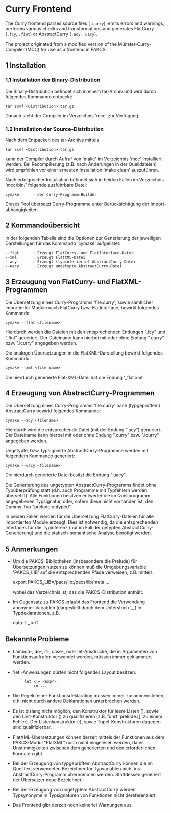 # Curry Frontend
The Curry frontend parses source files (`.curry`), emits errors and
warnings, performs various checks and transformations and 
generates FlatCurry (`.fcy`, `.fint`) or AbstractCurry (`.acy`, `.uacy`).

The project originated from a modified version of the
Münster-Curry-Compiler (MCC) for use as a frontend in PAKCS.

## 1 Installation

### 1.1 Installation der Binary-Distribution

Die Binary-Distribution befindet sich in einem tar-Archiv und wird
durch folgendes Kommando entpackt:

	tar zxvf <Distribution>.tar.gz

Danach steht der Compiler im Verzeichnis 'mcc' zur Verfügung.

### 1.2 Installation der Source-Distribution

Nach dem Entpacken des tar-Archivs mittels

	tar zxvf <Distribution>.tar.gz

kann der Compiler durch Aufruf von 'make' im Verzeichnis 'mcc' installiert
werden. Bei Recompilierung (z.B. nach Änderungen in der Quelldateien)
wird empfohlen vor einer erneuten Installation 'make clean' auszuführen.

Nach erfolgreicher Installation befindet sich in beiden Fällen im Verzeichnis 
'mcc/bin/' folgende ausführbare Datei:

	cymake		- der Curry-Programm-Builder

Dieses Tool übersetzt Curry-Programme unter Berücksichtigung der Import-
abhängigkeiten.

## 2 Kommandoübersicht

In der folgenden Tabelle sind die Optionen zur Generierung der jeweiligen
Darstellungen für das Kommando 'cymake' aufgelistet:

	--flat		: Erzeugt FlatCurry- und FlatInterface-Datei
	--xml		: Erzeugt FlatXML-Datei
	--acy		: Erzeugt (typinferierte) AbstractCurry-Datei
	--uacy		: Erzeugt ungetypte AbstractCurry-Datei

## 3 Erzeugung von FlatCurry- und FlatXML-Programmen

Die Übersetzung eines Curry-Programms 'file.curry', sowie sämtlicher
importierter Module nach FlatCurry bzw. FlatInterface, bewirkt folgendes
Kommando:

	cymake --flat <filename>

Hierdurch werden die Dateien mit den entsprechenden Endungen ".fcy" und
".fint" generiert. Der Dateiname <filename> kann hierbei mit oder ohne 
Endung ".curry" bzw. ".lcurry" angegeben werden.

Die analogen Übersetzungen in die FlatXML-Darstellung bewirkt folgendes
Kommando:

	cymake --xml <file name>

Die hierdurch generierte Flat-XML-Datei hat die Endung '_flat.xml'.

## 4 Erzeugung von AbstractCurry-Programmen

Die Übersetzung eines Curry-Programms 'file.curry' nach (typgeprüftem)
AbstractCurry bewirkt folgendes Kommando:

	cymake --acy <filename>

Hierdurch wird die entsprechende Datei (mit der Endung ".acy") generiert.
Der Dateiname <filename> kann hierbei mit oder ohne Endung ".curry" bzw.
".lcurry" angegeben werden.

Ungetypte, bzw. typsignierte AbstractCurry-Programme werden mit folgendem
Kommando generiert:

	cymake --uacy <filename>

Die hierdurch generierte Datei besitzt die Endung ".uacy".

Die Generierung des ungetypten AbstractCurry-Programms findet ohne
Typüberprüfung statt (d.h. auch Programme mit Typfehlern werden übersetzt).
Alle Funktionen besitzen entweder die im Quellprogramm angegebenen Typsignatur,
oder, sofern diese nicht vorhanden ist, den Dummy-Typ "prelude.untyped".

In beiden Fällen werden für die Übersetzung FlatCurry-Dateien 
für alle importierten Module erzeugt. Dies ist notwendig, da die 
entsprechenden Interfaces für die Typinferenz (nur im Fall der getypten 
AbstractCurry-Generierung) und die statisch-semantische Analyse benötigt 
werden.

## 5 Anmerkungen

- Um die PAKCS-Bibliotheken (insbesondere die Prelude) für Übersetzungen 
  nutzen zu können muß die Umgebungsvariable 'PAKCS_LIB' auf die
  entsprechenden Pfade verweisen, z.B. mittels

	export PAKCS_LIB=<pakcs path>/pacs/lib:<pakcs path>/pacs/lib/meta:...

  wobei <pakcs path> das Verzeichnis ist, das die PAKCS-Distribution
  enthält.

- Im Gegensatz zu PAKCS erlaubt das Frontend die Verwendung anonymer
  Variablen (dargestellt durch dem Unterstrich '_') in Typdeklarationen,
  z.B.

	data T _ = C

## Bekannte Probleme

- Lambda-, do-, if-, case-, oder let-Ausdrücke, die in Argumenten von
  Funktionsaufrufen verwendet werden, müssen immer geklammert werden.

- 'let'-Anweisungen dürfen nicht folgendes Layout besitzen:

           let x = <expr>
               in ...

- Die Regeln einer Funktionsdeklaration müssen immer zusammenstehen, d.h.
  nicht durch andere Deklarationen unterbrochen werden.

- Es ist bislang nicht möglich, den Konstruktor für leere Listen [], sowie 
  den Unit-Konstruktor () zu qualifizieren (z.B. führt 'prelude.[]' zu 
  einem Fehler). Der Listenkonstruktor (:), sowie Tupel-Konstruktoren
  dagegen sind qualifizierbar.

- FlatXML-Übersetzungen können derzeit mittels der Funktionen aus dem
  PAKCS-Modul "FlatXML" noch nicht eingelesen werden, da es Unstimmigkeiten
  zwischen dem generierten und den erforderlichen Formaten gibt.

- Bei der Erzeugung von typgeprüftem AbstractCurry können die im Quelltext
  verwendeten Bezeichner für Typvariablen nicht ins AbstractCurry-Programm
  übernommen werden. Stattdessen generiert der Übersetzer neue
  Bezeichner.

- Bei der Erzeugung von ungetyptem AbstractCurry werden Typsynonyme in
  Typsignaturen von Funktionen nicht dereferenziert.

- Das Frontend gibt derzeit noch keinerlei Warnungen aus.
